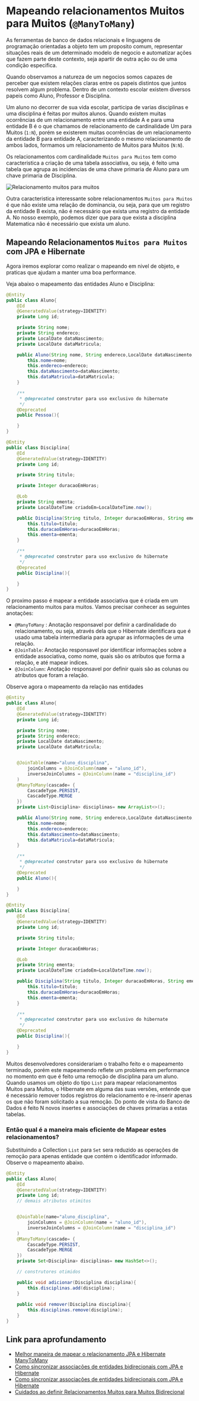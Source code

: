 # Mapeando relacionamentos Muitos para Muitos (`@ManyToMany`)

As ferramentas de banco de dados relacionais e linguagens de programação orientadas a objeto tem um proposito comum, representar situações reais de um determinado modelo de negocio e automatizar ações que fazem parte deste contexto, seja apartir de outra ação ou de uma condição especifica. 

Quando observamos a natureza de um negocios somos capazes de perceber que existem relações claras entre os papeis distintos que juntos resolvem algum problema. Dentro de um contexto escolar existem diversos papeis como Aluno, Professor e Disciplina. 

Um aluno no decorrer de sua vida escolar, participa de varias disciplinas e uma disciplina é feitas por muitos alunos. Quando existem muitas ocorrências de um relacionamento entre uma entidade A e para uma entidade B é o que chamamos de relacionamento de cardinalidade Um para Muitos (`1:N`), porém se existerem muitas ocorrências de um relacionamento da entidade B para entidade A, caracterizando o mesmo relacionamento de ambos lados, formamos um relacionamento de Muitos para Muitos (`N:N`).

Os relacionamentos com cardinalidade `Muitos para Muitos` tem como caracteristica a criação de uma tabela associativa, ou seja, é feito uma tabela que agrupa as incidencias de uma chave primaria de Aluno para um chave primaria de Disciplina.

![Relacionamento muitos para muitos](imagens/many-tomany.png)

Outra caracteristica interessante sobre relacionamentos `Muitos para Muitos` é que não existe uma relação de dominancia, ou seja, para que um registro da entidade B exista, não é necessário que exista uma registro da entidade A.  No nosso exemplo, podemos dizer que para que exista a disciplina Matematica não é necessário que exista um aluno.

## Mapeando Relacionamentos `Muitos para Muitos` com JPA e Hibernate
 
 Agora iremos explorar como realizar o mapeando em nivel de objeto, e praticas que ajudam a manter uma boa performance.

Veja abaixo o mapeamento das entidades Aluno e Disciplina:

```java
@Entity
public class Aluno{
    @Id
    @GeneratedValue(strategy=IDENTITY)
    private Long id;

    private String nome;
    private String endereco;
    private LocalDate dataNascimento;
    private LocalDate dataMatricula;

    public Aluno(String nome, String endereco,LocalDate dataNascimento,LocalDate dataMatricula){
        this.nome=nome;
        this.endereco=endereco;
        this.dataNascimento=dataNascimento;
        this.dataMatricula=dataMatricula;
    }

    /**
     * @deprecated construtor para uso exclusivo do hibernate
     */
    @Deprecated
    public Pessoa(){

    }
}

```

```java
@Entity
public class Disciplina{
    @Id
    @GeneratedValue(strategy=IDENTITY)
    private Long id;

    private String titulo;

    private Integer duracaoEmHoras;

    @Lob
    private String ementa;
    private LocalDateTime criadoEm=LocalDateTime.now();

    public Disciplina(String titulo, Integer duracaoEmHoras, String ementa){
        this.titulo=titulo;
        this.duracaoEmHoras=duracaoEmHoras;
        this.ementa=ementa;
    }

    /**
     * @deprecated construtor para uso exclusivo do hibernate
     */
    @Deprecated
    public Disciplina(){

    }
}
```
O proximo passo é mapear a entidade associativa que é criada em um relacionamento muitos para muitos. Vamos precisar conhecer as seguintes anotações:

- `@ManyToMany` : Anotação responsavel por definir a cardinalidade do relacionamento, ou seja, através dela que o Hibernate identificara que é usado uma tabela intermediaria para agrupar as informações de uma relação.
- `@JoinTable`: Anotação responsavel por identificar informações sobre a entidade associativa, como nome, quais são os atributos que forma a relação, e até mapear indices.
- `@JoinColumn`: Anotação responsavel por definir quais são as colunas ou atributos que foram a relação.

Observe agora o mapeamento da relação nas entidades

```java
@Entity
public class Aluno{
    @Id
    @GeneratedValue(strategy=IDENTITY)
    private Long id;

    private String nome;
    private String endereco;
    private LocalDate dataNascimento;
    private LocalDate dataMatricula;


    @JoinTable(name="aluno_disciplina",
        joinColumns = @JoinColumn(name = "aluno_id"),
        inverseJoinColumns = @JoinColumn(name = "disciplina_id")
    )
    @ManyToMany(cascade= {
        CascadeType.PERSIST,
        CascadeType.MERGE
    })
    private List<Disciplina> disciplinas= new ArrayList<>();

    public Aluno(String nome, String endereco,LocalDate dataNascimento,LocalDate dataMatricula){
        this.nome=nome;
        this.endereco=endereco;
        this.dataNascimento=dataNascimento;
        this.dataMatricula=dataMatricula;
    }

    /**
     * @deprecated construtor para uso exclusivo do hibernate
     */
    @Deprecated
    public Aluno(){

    }
}
```

```java
@Entity
public class Disciplina{
    @Id
    @GeneratedValue(strategy=IDENTITY)
    private Long id;

    private String titulo;

    private Integer duracaoEmHoras;

    @Lob
    private String ementa;
    private LocalDateTime criadoEm=LocalDateTime.now();

    public Disciplina(String titulo, Integer duracaoEmHoras, String ementa){
        this.titulo=titulo;
        this.duracaoEmHoras=duracaoEmHoras;
        this.ementa=ementa;
    }

    /**
     * @deprecated construtor para uso exclusivo do hibernate
     */
    @Deprecated
    public Disciplina(){

    }
}
```

Muitos desenvolvedores considerariam o trabalho feito e o mapeamento terminado, porém este mapeamendo reflete um problema em performance no momento em que é feito uma remoção de disciplina para um aluno. Quando usamos um objeto do tipo `List` para mapear relacionamentos Muitos para Muitos, o Hibernate em alguma das suas versões, entende que é necessário remover todos registros do relacionamento e re-inserir apenas os que não foram solicitado a sua remoção. Do ponto de vista do Banco de Dados é feito N novos insertes e associações de chaves primarias a estas tabelas.

### Então qual é a maneira mais eficiente de Mapear estes relacionamentos?

Substituindo a Collection `List` para `Set` sera reduzido as operações de remoção para apenas entidade que contém o identificador informado. Observe o mapeamento abaixo.



```java
@Entity
public class Aluno{
    @Id
    @GeneratedValue(strategy=IDENTITY)
    private Long id;
    // demais atributos otimitos


    @JoinTable(name="aluno_disciplina",
        joinColumns = @JoinColumn(name = "aluno_id"),
        inverseJoinColumns = @JoinColumn(name = "disciplina_id")
    )
    @ManyToMany(cascade= {
        CascadeType.PERSIST,
        CascadeType.MERGE
    })
    private Set<Disciplina> disciplinas= new HashSet<>();

    // construtores otimidos

    public void adicionar(Disciplina disciplina){
        this.disciplinas.add(disciplina);
    }
    
    public void remover(Disciplina disciplina){
        this.disciplinas.remove(disciplina);
    }
}
```


## Link para aprofundamento
- [Melhor maneira de mapear o relacionamento JPA e Hibernate ManyToMany](https://vladmihalcea.com/the-best-way-to-use-the-manytomany-annotation-with-jpa-and-hibernate/)
- [Como sincronizar associações de entidades bidirecionais com JPA e Hibernate](https://vladmihalcea.com/jpa-hibernate-synchronize-bidirectional-entity-associations/)
- [Como sincronizar associações de entidades bidirecionais com JPA e Hibernate](https://vladmihalcea.com/a-beginners-guide-to-jpa-hibernate-entity-state-transitions/)
- [Cuidados ao definir Relacionamentos Muitos para Muitos Bidirecional](https://github.com/zup-academy/materiais-publicos-treinamentos/blob/main/crud-basico-com-java-hibernate/cuidados-ao-mapear-relacionamentos-muitos-para-muitos-bidirecional.md)